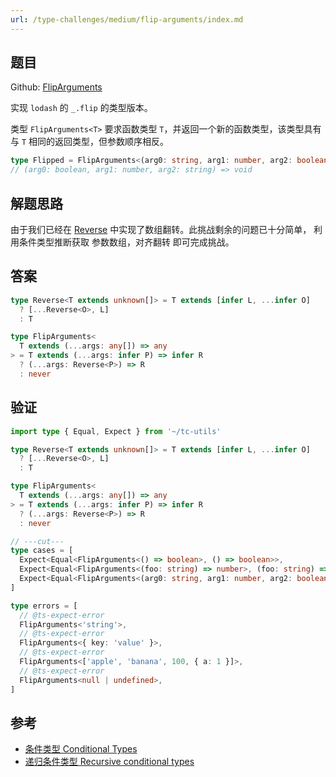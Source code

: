 ```yaml
---
url: /type-challenges/medium/flip-arguments/index.md
---
```

## 题目

Github: [FlipArguments](https://github.com/type-challenges/type-challenges/blob/main/questions/03196-medium-flip-arguments/)

实现 `lodash` 的 `_.flip` 的类型版本。

类型 `FlipArguments<T>` 要求函数类型 `T`，并返回一个新的函数类型，该类型具有与 `T` 相同的返回类型，但参数顺序相反。

```ts
type Flipped = FlipArguments<(arg0: string, arg1: number, arg2: boolean) => void>
// (arg0: boolean, arg1: number, arg2: string) => void
```

## 解题思路

由于我们已经在 [Reverse](./3192.reverse.md) 中实现了数组翻转。此挑战剩余的问题已十分简单，
利用条件类型推断获取 参数数组，对齐翻转 即可完成挑战。

## 答案

```ts
type Reverse<T extends unknown[]> = T extends [infer L, ...infer O]
  ? [...Reverse<O>, L]
  : T

type FlipArguments<
  T extends (...args: any[]) => any
> = T extends (...args: infer P) => infer R
  ? (...args: Reverse<P>) => R
  : never
```

## 验证

```ts twoslash
import type { Equal, Expect } from '~/tc-utils'

type Reverse<T extends unknown[]> = T extends [infer L, ...infer O]
  ? [...Reverse<O>, L]
  : T

type FlipArguments<
  T extends (...args: any[]) => any
> = T extends (...args: infer P) => infer R
  ? (...args: Reverse<P>) => R
  : never

// ---cut---
type cases = [
  Expect<Equal<FlipArguments<() => boolean>, () => boolean>>,
  Expect<Equal<FlipArguments<(foo: string) => number>, (foo: string) => number>>,
  Expect<Equal<FlipArguments<(arg0: string, arg1: number, arg2: boolean) => void>, (arg0: boolean, arg1: number, arg2: string) => void>>,
]

type errors = [
  // @ts-expect-error
  FlipArguments<'string'>,
  // @ts-expect-error
  FlipArguments<{ key: 'value' }>,
  // @ts-expect-error
  FlipArguments<['apple', 'banana', 100, { a: 1 }]>,
  // @ts-expect-error
  FlipArguments<null | undefined>,
]
```

## 参考

* [条件类型 Conditional Types](https://www.typescriptlang.org/docs/handbook/2/conditional-types.html)
* [递归条件类型 Recursive conditional types](https://www.typescriptlang.org/docs/handbook/release-notes/typescript-4-1.html#recursive-conditional-types)
